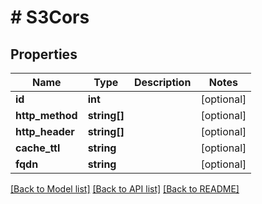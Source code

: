 # # S3Cors

## Properties

Name | Type | Description | Notes
------------ | ------------- | ------------- | -------------
**id** | **int** |  | [optional]
**http_method** | **string[]** |  | [optional]
**http_header** | **string[]** |  | [optional]
**cache_ttl** | **string** |  | [optional]
**fqdn** | **string** |  | [optional]

[[Back to Model list]](../../README.md#models) [[Back to API list]](../../README.md#endpoints) [[Back to README]](../../README.md)
